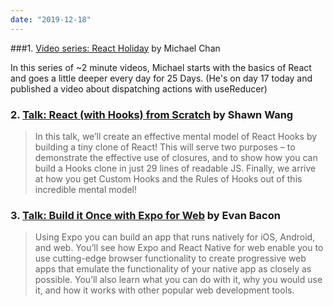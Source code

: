 ```yaml
---
date: "2019-12-18"
---
```


###1. [Video series: React Holiday](https://twitter.com/chantastic/status/1201594041378496512) by Michael Chan

In this series of ~2 minute videos, Michael starts with the basics of React and goes a little deeper every day for 25 Days. (He's on day 17 today and published a video about dispatching actions with useReducer)

### 2. [Talk: React (with Hooks) from Scratch](https://www.youtube.com/watch?v=dFO4m7Y-yhs) by Shawn Wang

> In this talk, we’ll create an effective mental model of React Hooks by building a tiny clone of React! This will serve two purposes – to demonstrate the effective use of closures, and to show how you can build a Hooks clone in just 29 lines of readable JS. Finally, we arrive at how you get Custom Hooks and the Rules of Hooks out of this incredible mental model!

### 3. [Talk: Build it Once with Expo for Web](https://www.youtube.com/watch?v=ykBxY01j_rA) by Evan Bacon

> Using Expo you can build an app that runs natively for iOS, Android, and web. You’ll see how Expo and React Native for web enable you to use cutting-edge browser functionality to create progressive web apps that emulate the functionality of your native app as closely as possible. You’ll also learn what you can do with it, why you would use it, and how it works with other popular web development tools.
